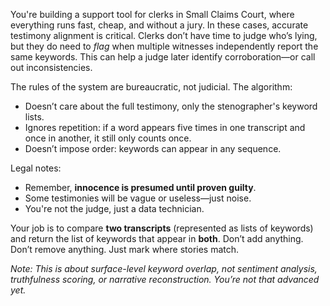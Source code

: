 You're building a support tool for clerks in Small Claims Court, where everything runs fast, cheap, and without a jury. In these cases, accurate testimony alignment is critical. Clerks don’t have time to judge who’s lying, but they do need to *flag* when multiple witnesses independently report the same keywords. This can help a judge later identify corroboration—or call out inconsistencies.

The rules of the system are bureaucratic, not judicial. The algorithm:
- Doesn’t care about the full testimony, only the stenographer's keyword lists.
- Ignores repetition: if a word appears five times in one transcript and once in another, it still only counts once.
- Doesn’t impose order: keywords can appear in any sequence.

Legal notes:
- Remember, **innocence is presumed until proven guilty**.
- Some testimonies will be vague or useless—just noise.
- You're not the judge, just a data technician.

Your job is to compare **two transcripts** (represented as lists of keywords) and return the list of keywords that appear in **both**. Don’t add anything. Don’t remove anything. Just mark where stories match.

*Note: This is about *surface-level keyword overlap*, not sentiment analysis, truthfulness scoring, or narrative reconstruction. You’re not that advanced yet.*
